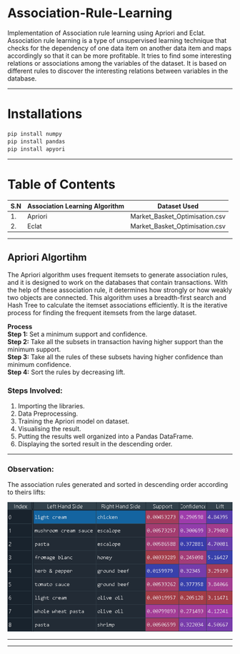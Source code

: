 # Association-Rule-Learning

Implementation of Association rule learning using Apriori and Eclat.
Association rule learning is a type of unsupervised learning technique that checks for the dependency of one data item on another data item and maps accordingly so that it can be more profitable. It tries to find some interesting relations or associations among the variables of the dataset. It is based on different rules to discover the interesting relations between variables in the database.
___

# Installations 

```python
pip install numpy 
pip install pandas
pip install apyori
```

___

# Table of Contents   
| S.N 	| Association Learning Algorithm 	| Dataset Used                   	|
|-----	|--------------------------------	|--------------------------------	|
| 1.  	| Apriori                        	| Market_Basket_Optimisation.csv 	|
| 2.  	| Eclat                          	| Market_Basket_Optimisation.csv 	||   

___


## Apriori Algortihm

The Apriori algorithm uses frequent itemsets to generate association rules, and it is designed to work on the databases that contain transactions. With the help of these association rule, it determines how strongly or how weakly two objects are connected. This algorithm uses a breadth-first search and Hash Tree to calculate the itemset associations efficiently. It is the iterative process for finding the frequent itemsets from the large dataset.   

**Process**   
**Step 1:** Set a minimum support and confidence.   
**Step 2:** Take all the subsets in transaction having higher support than the minimum support.   
**Step 3:** Take all the rules of these subsets having higher confidence than minimum confidence.   
**Step 4:** Sort the rules by decreasing lift.    

### **Steps Involved:**   

1. Importing the libraries.
2. Data Preprocessing.
3. Training the Apriori model on dataset.
4. Visualising the result. 
5. Putting the results well organized into a Pandas DataFrame.
6. Displaying the sorted result in the descending order.

___ 

### Observation: 
The association rules generated and sorted in descending order according to theirs lifts:   

![Apriori](assets/Apriori.PNG) 
___
___
 